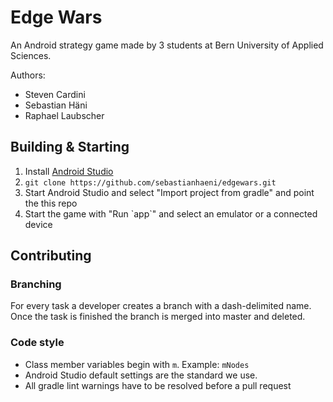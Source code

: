 # Edge Wars

An Android strategy game made by 3 students at Bern University of Applied Sciences.

Authors:
* Steven Cardini
* Sebastian Häni
* Raphael Laubscher

## Building & Starting

1. Install [Android Studio](http://developer.android.com/sdk)
2. `git clone https://github.com/sebastianhaeni/edgewars.git`
3. Start Android Studio and select "Import project from gradle" and point the this repo
4. Start the game with "Run \`app\`" and select an emulator or a connected device

## Contributing

### Branching

For every task a developer creates a branch with a dash-delimited name. Once the task is finished the branch is merged into master and deleted.

### Code style

* Class member variables begin with `m`. Example: `mNodes`
* Android Studio default settings are the standard we use.
* All gradle lint warnings have to be resolved before a pull request
